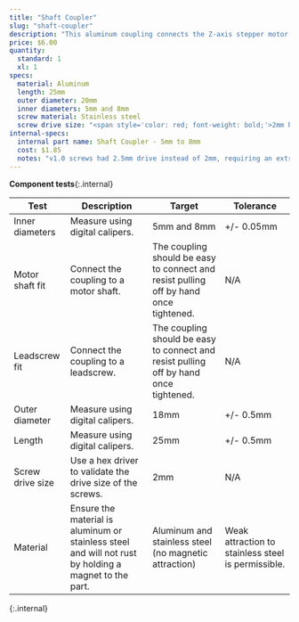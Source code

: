 ```yaml
---
title: "Shaft Coupler"
slug: "shaft-coupler"
description: "This aluminum coupling connects the Z-axis stepper motor to the leadscrew to allow FarmBot to move in the Z direction."
price: $6.00
quantity:
  standard: 1
  xl: 1
specs:
  material: Aluminum
  length: 25mm
  outer diameter: 20mm
  inner diameters: 5mm and 8mm
  screw material: Stainless steel
  screw drive size: "<span style='color: red; font-weight: bold;'>2mm hex</span>"
internal-specs:
  internal part name: Shaft Coupler - 5mm to 8mm
  cost: $1.85
  notes: "v1.0 screws had 2.5mm drive instead of 2mm, requiring an extra allen key to be added to the kit. Screws must be stainless steel and have <span style='color: red; font-weight: bold;'>2mm hex drive.</span>"
---
```


**Component tests**{:.internal}

|Test         |Description  |Target       |Tolerance    |
|-------------|-------------|-------------|-------------|
|Inner diameters|Measure using digital calipers.|5mm and 8mm|+/- 0.05mm
|Motor shaft fit|Connect the coupling to a motor shaft.|The coupling should be easy to connect and resist pulling off by hand once tightened.|N/A
|Leadscrew fit|Connect the coupling to a leadscrew.|The coupling should be easy to connect and resist pulling off by hand once tightened.|N/A
|Outer diameter|Measure using digital calipers.|18mm|+/- 0.5mm
|Length       |Measure using digital calipers.|25mm|+/- 0.5mm
|Screw drive size|Use a hex driver to validate the drive size of the screws.|2mm|N/A
|Material     |Ensure the material is aluminum or stainless steel and will not rust by holding a magnet to the part.|Aluminum and stainless steel (no magnetic attraction)|Weak attraction to stainless steel is permissible.
{:.internal}

